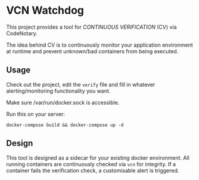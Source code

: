 # VCN Watchdog
This project provides a tool for _CONTINUOUS VERIFICATION_ (CV) via CodeNotary.

The idea behind CV is to continuously monitor your application environment at
runtime and prevent unknown/bad containers from being executed.

## Usage
Check out the project, edit the `verify` file and fill in whatever
alerting/monitoring functionality you want.

Make sure /var/run/docker.sock is accessible.

Run this on your server:

    docker-compose build && docker-compose up -d

## Design
This tool is designed as a sidecar for your existing docker environment. All
running containers are continuously checked via `vcn` for integrity. If a
container fails the verification check, a customisable alert is triggered.

